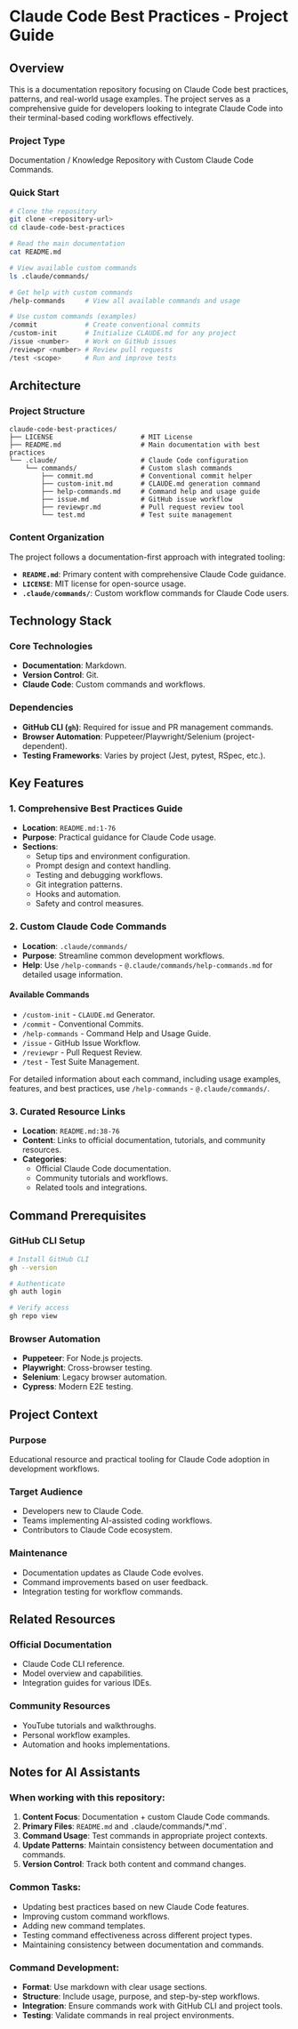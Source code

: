 # Claude Code Best Practices - Project Guide

## Overview

This is a documentation repository focusing on Claude Code best practices, patterns, and real-world usage examples. The project serves as a comprehensive guide for developers looking to integrate Claude Code into their terminal-based coding workflows effectively.

### Project Type

Documentation / Knowledge Repository with Custom Claude Code Commands.

### Quick Start

```bash
# Clone the repository
git clone <repository-url>
cd claude-code-best-practices

# Read the main documentation
cat README.md

# View available custom commands
ls .claude/commands/

# Get help with custom commands
/help-commands     # View all available commands and usage

# Use custom commands (examples)
/commit            # Create conventional commits
/custom-init       # Initialize CLAUDE.md for any project
/issue <number>    # Work on GitHub issues
/reviewpr <number> # Review pull requests
/test <scope>      # Run and improve tests
```

## Architecture

### Project Structure

```
claude-code-best-practices/
├── LICENSE                      # MIT License
├── README.md                    # Main documentation with best practices
└── .claude/                     # Claude Code configuration
    └── commands/                # Custom slash commands
        ├── commit.md            # Conventional commit helper
        ├── custom-init.md       # CLAUDE.md generation command
        ├── help-commands.md     # Command help and usage guide
        ├── issue.md             # GitHub issue workflow
        ├── reviewpr.md          # Pull request review tool
        └── test.md              # Test suite management
```

### Content Organization

The project follows a documentation-first approach with integrated tooling:

- **`README.md`**: Primary content with comprehensive Claude Code guidance.
- **`LICENSE`**: MIT license for open-source usage.
- **`.claude/commands/`**: Custom workflow commands for Claude Code users.

## Technology Stack

### Core Technologies

- **Documentation**: Markdown.
- **Version Control**: Git.
- **Claude Code**: Custom commands and workflows.

### Dependencies

- **GitHub CLI (`gh`)**: Required for issue and PR management commands.
- **Browser Automation**: Puppeteer/Playwright/Selenium (project-dependent).
- **Testing Frameworks**: Varies by project (Jest, pytest, RSpec, etc.).

## Key Features

### 1. Comprehensive Best Practices Guide

- **Location**: `README.md:1-76`
- **Purpose**: Practical guidance for Claude Code usage.
- **Sections**: 
  - Setup tips and environment configuration.
  - Prompt design and context handling.
  - Testing and debugging workflows.
  - Git integration patterns.
  - Hooks and automation.
  - Safety and control measures.

### 2. Custom Claude Code Commands

- **Location**: `.claude/commands/`
- **Purpose**: Streamline common development workflows.
- **Help**: Use `/help-commands` - `@.claude/commands/help-commands.md` for detailed usage information.

#### Available Commands

- `/custom-init` - `CLAUDE.md` Generator.
- `/commit` - Conventional Commits.
- `/help-commands` - Command Help and Usage Guide.
- `/issue` - GitHub Issue Workflow.
- `/reviewpr` - Pull Request Review.
- `/test` - Test Suite Management.

For detailed information about each command, including usage examples, features, and best practices, use `/help-commands` - `@.claude/commands/`.

### 3. Curated Resource Links

- **Location**: `README.md:38-76`
- **Content**: Links to official documentation, tutorials, and community resources.
- **Categories**:
  - Official Claude Code documentation.
  - Community tutorials and workflows.
  - Related tools and integrations.

## Command Prerequisites

### GitHub CLI Setup

```bash
# Install GitHub CLI
gh --version

# Authenticate
gh auth login

# Verify access
gh repo view
```

### Browser Automation

- **Puppeteer**: For Node.js projects.
- **Playwright**: Cross-browser testing.
- **Selenium**: Legacy browser automation.
- **Cypress**: Modern E2E testing.

## Project Context

### Purpose

Educational resource and practical tooling for Claude Code adoption in development workflows.

### Target Audience

- Developers new to Claude Code.
- Teams implementing AI-assisted coding workflows.
- Contributors to Claude Code ecosystem.

### Maintenance

- Documentation updates as Claude Code evolves.
- Command improvements based on user feedback.
- Integration testing for workflow commands.

## Related Resources

### Official Documentation

- Claude Code CLI reference.
- Model overview and capabilities.
- Integration guides for various IDEs.

### Community Resources

- YouTube tutorials and walkthroughs.
- Personal workflow examples.
- Automation and hooks implementations.

## Notes for AI Assistants

### When working with this repository:

1. **Content Focus**: Documentation + custom Claude Code commands.
2. **Primary Files**: `README.md` and `.`claude/commands/*.md`.
3. **Command Usage**: Test commands in appropriate project contexts.
4. **Update Patterns**: Maintain consistency between documentation and commands.
5. **Version Control**: Track both content and command changes.

### Common Tasks:

- Updating best practices based on new Claude Code features.
- Improving custom command workflows.
- Adding new command templates.
- Testing command effectiveness across different project types.
- Maintaining consistency between documentation and commands.

### Command Development:

- **Format**: Use markdown with clear usage sections.
- **Structure**: Include usage, purpose, and step-by-step workflows.
- **Integration**: Ensure commands work with GitHub CLI and project tools.
- **Testing**: Validate commands in real project environments.